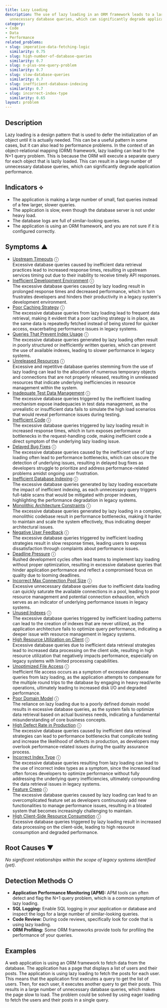```yaml
---
title: Lazy Loading
description: The use of lazy loading in an ORM framework leads to a large number of
  unnecessary database queries, which can significantly degrade application performance.
category:
- Code
- Data
- Performance
related_problems:
- slug: imperative-data-fetching-logic
  similarity: 0.75
- slug: high-number-of-database-queries
  similarity: 0.7
- slug: n-plus-one-query-problem
  similarity: 0.7
- slug: slow-database-queries
  similarity: 0.7
- slug: inefficient-database-indexing
  similarity: 0.7
- slug: incorrect-index-type
  similarity: 0.65
layout: problem
---
```


## Description
Lazy loading is a design pattern that is used to defer the initialization of an object until it is actually needed. This can be a useful pattern in some cases, but it can also lead to performance problems. In the context of an object-relational mapping (ORM) framework, lazy loading can lead to the N+1 query problem. This is because the ORM will execute a separate query for each object that is lazily loaded. This can result in a large number of unnecessary database queries, which can significantly degrade application performance.


## Indicators ⟡
- The application is making a large number of small, fast queries instead of a few larger, slower queries.
- The application is slow, even though the database server is not under heavy load.
- The database logs are full of similar-looking queries.
- The application is using an ORM framework, and you are not sure if it is configured correctly.


## Symptoms ▲

- [Upstream Timeouts](upstream-timeouts.md) <span class="info-tooltip" title="Confidence: 0.676, Strength: 0.864">ⓘ</span>
<br/>  Excessive database queries caused by inefficient data retrieval practices lead to increased response times, resulting in upstream services timing out due to their inability to receive timely API responses.
- [Inefficient Development Environment](inefficient-development-environment.md) <span class="info-tooltip" title="Confidence: 0.602, Strength: 0.900">ⓘ</span>
<br/>  The excessive database queries caused by lazy loading result in prolonged response times and decreased performance, which in turn frustrates developers and hinders their productivity in a legacy system's development environment.
- [Poor Caching Strategy](poor-caching-strategy.md) <span class="info-tooltip" title="Confidence: 0.486, Strength: 0.872">ⓘ</span>
<br/>  The excessive database queries from lazy loading lead to frequent data retrieval, making it evident that a poor caching strategy is in place, as the same data is repeatedly fetched instead of being stored for quicker access, exacerbating performance issues in legacy systems.
- [Queries That Prevent Index Usage](queries-that-prevent-index-usage.md) <span class="info-tooltip" title="Confidence: 0.485, Strength: 0.828">ⓘ</span>
<br/>  The excessive database queries generated by lazy loading often result in poorly structured or inefficiently written queries, which can prevent the use of available indexes, leading to slower performance in legacy systems.
- [Unreleased Resources](unreleased-resources.md) <span class="info-tooltip" title="Confidence: 0.477, Strength: 0.897">ⓘ</span>
<br/>  Excessive and repetitive database queries stemming from the use of lazy loading can lead to the allocation of numerous temporary objects and connections that are not properly released, resulting in unreleased resources that indicate underlying inefficiencies in resource management within the system.
- [Inadequate Test Data Management](inadequate-test-data-management.md) <span class="info-tooltip" title="Confidence: 0.438, Strength: 0.915">ⓘ</span>
<br/>  The excessive database queries triggered by the inefficient loading mechanism expose inadequacies in test data management, as the unrealistic or insufficient data fails to simulate the high load scenarios that would reveal performance issues during testing.
- [Inefficient Code](inefficient-code.md) <span class="info-tooltip" title="Confidence: 0.413, Strength: 0.865">ⓘ</span>
<br/>  The excessive database queries triggered by lazy loading result in increased response times, which in turn exposes performance bottlenecks in the request-handling code, making inefficient code a direct symptom of the underlying lazy loading issue.
- [Delayed Bug Fixes](delayed-bug-fixes.md) <span class="info-tooltip" title="Confidence: 0.411, Strength: 0.858">ⓘ</span>
<br/>  The excessive database queries caused by the inefficient use of lazy loading often lead to performance bottlenecks, which can obscure the detection of underlying issues, resulting in delayed bug fixes as developers struggle to prioritize and address performance-related problems amidst ongoing user frustration.
- [Inefficient Database Indexing](inefficient-database-indexing.md) <span class="info-tooltip" title="Confidence: 0.396, Strength: 0.892">ⓘ</span>
<br/>  The excessive database queries generated by lazy loading exacerbate the impact of inefficient indexing, as each unnecessary query triggers full-table scans that would be mitigated with proper indexes, highlighting the performance degradation in legacy systems.
- [Monolithic Architecture Constraints](monolithic-architecture-constraints.md) <span class="info-tooltip" title="Confidence: 0.393, Strength: 0.831">ⓘ</span>
<br/>  The excessive database queries generated by lazy loading in a complex, monolithic codebase result in performance bottlenecks, making it harder to maintain and scale the system effectively, thus indicating deeper architectural issues.
- [Negative User Feedback](negative-user-feedback.md) <span class="info-tooltip" title="Confidence: 0.372, Strength: 0.830">ⓘ</span>
<br/>  The excessive database queries triggered by inefficient loading strategies result in slow response times, leading users to express dissatisfaction through complaints about performance issues.
- [Deadline Pressure](deadline-pressure.md) <span class="info-tooltip" title="Confidence: 0.368, Strength: 0.874">ⓘ</span>
<br/>  Rushed development cycles often lead teams to implement lazy loading without proper optimization, resulting in excessive database queries that hinder application performance and reflect a compromised focus on quality due to looming deadlines.
- [Incorrect Max Connection Pool Size](incorrect-max-connection-pool-size.md) <span class="info-tooltip" title="Confidence: 0.348, Strength: 0.878">ⓘ</span>
<br/>  Excessive unnecessary database queries due to inefficient data loading can quickly saturate the available connections in a pool, leading to poor resource management and potential connection exhaustion, which serves as an indicator of underlying performance issues in legacy systems.
- [Unused Indexes](unused-indexes.md) <span class="info-tooltip" title="Confidence: 0.341, Strength: 0.854">ⓘ</span>
<br/>  The excessive database queries triggered by inefficient loading patterns can lead to the creation of indexes that are never utilized, as the application architecture fails to optimize query performance, indicating a deeper issue with resource management in legacy systems.
- [High Resource Utilization on Client](high-resource-utilization-on-client.md) <span class="info-tooltip" title="Confidence: 0.339, Strength: 0.851">ⓘ</span>
<br/>  Excessive database queries due to inefficient data retrieval strategies lead to increased data processing on the client side, resulting in high resource utilization that negatively impacts performance, especially on legacy systems with limited processing capabilities.
- [Unoptimized File Access](unoptimized-file-access.md) <span class="info-tooltip" title="Confidence: 0.329, Strength: 0.892">ⓘ</span>
<br/>  Inefficient file access occurs as a symptom of excessive database queries from lazy loading, as the application attempts to compensate for the multiple round trips to the database by engaging in heavy read/write operations, ultimately leading to increased disk I/O and degraded performance.
- [Poor Domain Model](poor-domain-model.md) <span class="info-tooltip" title="Confidence: 0.324, Strength: 0.892">ⓘ</span>
<br/>  The reliance on lazy loading due to a poorly defined domain model results in excessive database queries, as the system fails to optimize data retrieval based on actual business needs, indicating a fundamental misunderstanding of core business concepts.
- [High Defect Rate in Production](high-defect-rate-in-production.md) <span class="info-tooltip" title="Confidence: 0.320, Strength: 0.793">ⓘ</span>
<br/>  The excessive database queries caused by inefficient data retrieval strategies can lead to performance bottlenecks that complicate testing and increase the likelihood of defects in production, as developers may overlook performance-related issues during the quality assurance process.
- [Incorrect Index Type](incorrect-index-type.md) <span class="info-tooltip" title="Confidence: 0.317, Strength: 0.866">ⓘ</span>
<br/>  The excessive database queries resulting from lazy loading can lead to the use of incorrect index types as a symptom, since the increased load often forces developers to optimize performance without fully addressing the underlying query inefficiencies, ultimately compounding the data retrieval issues in legacy systems.
- [Feature Creep](feature-creep.md) <span class="info-tooltip" title="Confidence: 0.313, Strength: 0.887">ⓘ</span>
<br/>  The excessive database queries caused by lazy loading can lead to an overcomplicated feature set as developers continuously add new functionalities to manage performance issues, resulting in a bloated system that becomes increasingly challenging to maintain.
- [High Client-Side Resource Consumption](high-client-side-resource-consumption.md) <span class="info-tooltip" title="Confidence: 0.309, Strength: 0.890">ⓘ</span>
<br/>  Excessive database queries triggered by lazy loading result in increased data processing on the client-side, leading to high resource consumption and degraded performance.

## Root Causes ▼

*No significant relationships within the scope of legacy systems identified (yet).*

## Detection Methods ○
- **Application Performance Monitoring (APM):** APM tools can often detect and flag the N+1 query problem, which is a common symptom of lazy loading.
- **SQL Logging:** Enable SQL logging in your application or database and inspect the logs for a large number of similar-looking queries.
- **Code Review:** During code reviews, specifically look for code that is using lazy loading.
- **ORM Profiling:** Some ORM frameworks provide tools for profiling the performance of your queries.


## Examples
A web application is using an ORM framework to fetch data from the database. The application has a page that displays a list of users and their posts. The application is using lazy loading to fetch the posts for each user. This means that the application first executes a query to get the list of users. Then, for each user, it executes another query to get their posts. This results in a large number of unnecessary database queries, which makes the page slow to load. The problem could be solved by using eager loading to fetch the users and their posts in a single query.
